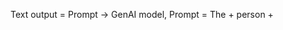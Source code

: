Text output = Prompt → GenAI model, 
      Prompt = The + <NZ Demographic Group> person + <Template>
             = The + ‘white person’ + ‘was known for’
